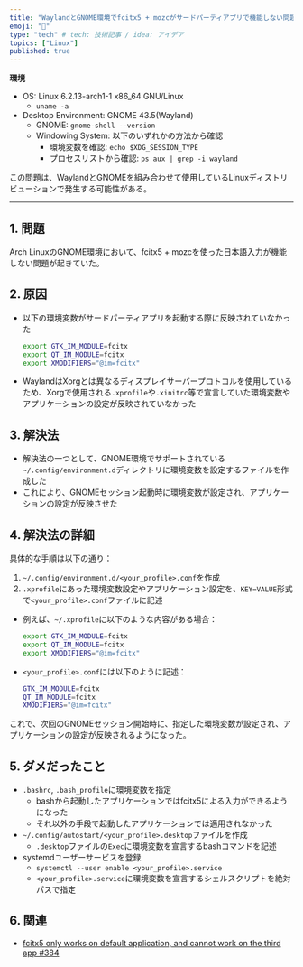 ```yaml
---
title: "WaylandとGNOME環境でfcitx5 + mozcがサードパーティアプリで機能しない問題を解決する方法"
emoji: "🦁"
type: "tech" # tech: 技術記事 / idea: アイデア
topics: ["Linux"]
published: true
---
```


**環境**

- OS: Linux 6.2.13-arch1-1 x86_64 GNU/Linux
  - `uname -a`
- Desktop Environment: GNOME 43.5(Wayland)
  - GNOME: `gnome-shell --version`
  - Windowing System: 以下のいずれかの方法から確認
    - 環境変数を確認: `echo $XDG_SESSION_TYPE`
    - プロセスリストから確認: `ps aux | grep -i wayland`

この問題は、WaylandとGNOMEを組み合わせて使用しているLinuxディストリビューションで発生する可能性がある。

---

## 1. 問題

Arch LinuxのGNOME環境において、fcitx5 + mozcを使った日本語入力が機能しない問題が起きていた。

## 2. 原因

- 以下の環境変数がサードパーティアプリを起動する際に反映されていなかった
  ```bash
  export GTK_IM_MODULE=fcitx
  export QT_IM_MODULE=fcitx
  export XMODIFIERS="@im=fcitx"
  ```
  
- WaylandはXorgとは異なるディスプレイサーバープロトコルを使用しているため、Xorgで使用される`.xprofile`や`.xinitrc`等で宣言していた環境変数やアプリケーションの設定が反映されていなかった

## 3. 解決法

- 解決法の一つとして、GNOME環境でサポートされている`~/.config/environment.d`ディレクトリに環境変数を設定するファイルを作成した
- これにより、GNOMEセッション起動時に環境変数が設定され、アプリケーションの設定が反映させた

## 4. 解決法の詳細

具体的な手順は以下の通り：

1. `~/.config/environment.d/<your_profile>.conf`を作成
2. `.xprofile`にあった環境変数設定やアプリケーション設定を、`KEY=VALUE`形式で`<your_profile>.conf`ファイルに記述

  - 例えば、`~/.xprofile`に以下のような内容がある場合：
    ```bash
    export GTK_IM_MODULE=fcitx
    export QT_IM_MODULE=fcitx
    export XMODIFIERS="@im=fcitx"
    ```
  - `<your_profile>.conf`には以下のように記述：
    ```bash
    GTK_IM_MODULE=fcitx
    QT_IM_MODULE=fcitx
    XMODIFIERS="@im=fcitx"
    ```

これで、次回のGNOMEセッション開始時に、指定した環境変数が設定され、アプリケーションの設定が反映されるようになった。


## 5. ダメだったこと

- `.bashrc`, `.bash_profile`に環境変数を指定
  - bashから起動したアプリケーションではfcitx5による入力ができるようになった
  - それ以外の手段で起動したアプリケーションでは適用されなかった
- `~/.config/autostart/<your_profile>.desktop`ファイルを作成
  - `.desktop`ファイルの`Exec`に環境変数を宣言するbashコマンドを記述
- systemdユーザーサービスを登録
  - `systemctl --user enable <your_profile>.service`
  - `<your_profile>.service`に環境変数を宣言するシェルスクリプトを絶対パスで指定

## 6. 関連

- [fcitx5 only works on default application, and cannot work on the third app #384](https://github.com/fcitx/fcitx5/issues/384)